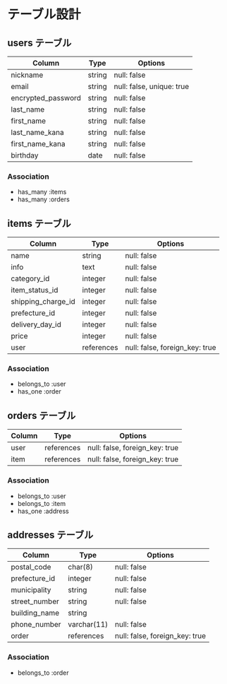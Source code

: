 # テーブル設計

## users テーブル

| Column             | Type   | Options     |
| ------------------ | ------ | ----------- |
| nickname           | string | null: false |
| email              | string | null: false, unique: true |
| encrypted_password | string | null: false |
| last_name          | string | null: false |
| first_name         | string | null: false |
| last_name_kana     | string | null: false |
| first_name_kana    | string | null: false |
| birthday           | date   | null: false |

### Association

- has_many :items
- has_many :orders

## items テーブル

| Column              | Type       | Options                        |
| ------------------ | ---------- | ------------------------------ |
| name               | string     | null: false                    |
| info               | text       | null: false                    |
| category_id        | integer    | null: false                    |
| item_status_id     | integer    | null: false                    |
| shipping_charge_id | integer    | null: false                    |
| prefecture_id      | integer    | null: false                    |
| delivery_day_id    | integer    | null: false                    |
| price              | integer     | null: false                    |
| user               | references | null: false, foreign_key: true |

### Association

- belongs_to :user
- has_one :order

## orders テーブル

| Column  | Type       | Options                        |
| ------- | ---------- | ------------------------------ |
| user    | references | null: false, foreign_key: true |
| item    | references | null: false, foreign_key: true |

### Association

- belongs_to :user
- belongs_to :item
- has_one :address

## addresses テーブル

| Column        | Type        | Options                        |
| ------------- | ----------- | ------------------------------ |
| postal_code   | char(8)     | null: false                    |
| prefecture_id | integer     | null: false                    |
| municipality  | string      | null: false                    |
| street_number | string      | null: false                    |
| building_name | string      |                                |
| phone_number  | varchar(11) | null: false                    |
| order         | references  | null: false, foreign_key: true |

### Association

- belongs_to :order
